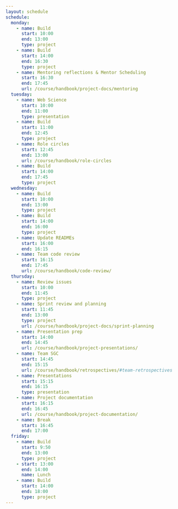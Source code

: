 ```yaml
---
layout: schedule
schedule:
  monday:
    - name: Build
      start: 10:00
      end: 13:00
      type: project
    - name: Build
      start: 14:00
      end: 16:30
      type: project
    - name: Mentoring reflections & Mentor Scheduling
      start: 16:30
      end: 17:45
      url: /course/handbook/project-docs/mentoring
  tuesday:
    - name: Web Science
      start: 10:00
      end: 11:00
      type: presentation
    - name: Build
      start: 11:00
      end: 12:45
      type: project
    - name: Role circles
      start: 12:45
      end: 13:00
      url: /course/handbook/role-circles
    - name: Build
      start: 14:00
      end: 17:45
      type: project
  wednesday:
    - name: Build
      start: 10:00
      end: 13:00
      type: project
    - name: Build
      start: 14:00
      end: 16:00
      type: project
    - name: Update READMEs
      start: 16:00
      end: 16:15
    - name: Team code review
      start: 16:15
      end: 17:45
      url: /course/handbook/code-review/
  thursday:
    - name: Review issues
      start: 10:00
      end: 11:45
      type: project
    - name: Sprint review and planning
      start: 11:45
      end: 13:00
      type: project
      url: /course/handbook/project-docs/sprint-planning
    - name: Presentation prep
      start: 14:00
      end: 14:45
      url: /course/handbook/project-presentations/
    - name: Team SGC
      start: 14:45
      end: 15:15
      url: /course/handbook/retrospectives/#team-retrospectives
    - name: Presentations
      start: 15:15
      end: 16:15
      type: presentation
    - name: Project documentation
      start: 16:15
      end: 16:45
      url: /course/handbook/project-documentation/
    - name: Break
      start: 16:45
      end: 17:00
  friday:
    - name: Build
      start: 9:50
      end: 13:00
      type: project
    - start: 13:00
      end: 14:00
      name: Lunch
    - name: Build
      start: 14:00
      end: 18:00
      type: project
---
```

